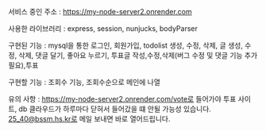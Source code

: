 서비스 중인 주소 : https://my-node-server2.onrender.com

사용한 라이브러리 : express, session, nunjucks, bodyParser

구현된 기능 : mysql을 통한 로그인, 회원가입, todolist 생성, 수정, 삭제, 글 생성, 수정, 삭제, 댓글 달기, 좋아요 누르기, 투표글 작성,수정,삭제(버그 수정 및 댓글 기능 추가 필요),투표

구현할 기능 : 조회수 기능, 조회수순으로 메인에 나열

유의 사항 : https://my-node-server2.onrender.com/vote로 들어가야 투표 사이트, db 클라우드가 하루마다 닫혀서 들어갔을 떄 안될 가능성 있습니다. 25_40@bssm.hs.kr로 메일 보내면 바로 열어드립니다.
